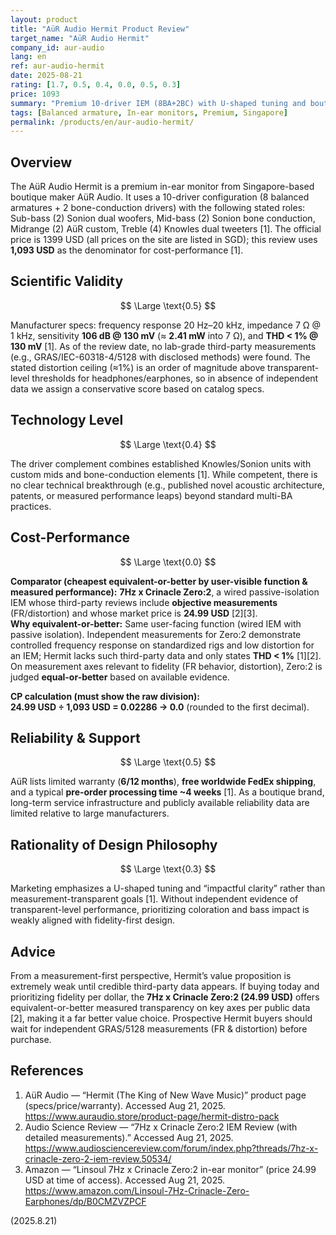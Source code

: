 ```yaml
---
layout: product
title: "AüR Audio Hermit Product Review"
target_name: "AüR Audio Hermit"
company_id: aur-audio
lang: en
ref: aur-audio-hermit
date: 2025-08-21
rating: [1.7, 0.5, 0.4, 0.0, 0.5, 0.3]
price: 1093
summary: "Premium 10-driver IEM (8BA+2BC) with U-shaped tuning and boutique build; third-party lab measurements are scarce; cost-performance is extremely weak against measurement-verified budget options"
tags: [Balanced armature, In-ear monitors, Premium, Singapore]
permalink: /products/en/aur-audio-hermit/
---
```

## Overview

The AüR Audio Hermit is a premium in-ear monitor from Singapore-based boutique maker AüR Audio. It uses a 10-driver configuration (8 balanced armatures + 2 bone-conduction drivers) with the following stated roles: Sub-bass (2) Sonion dual woofers, Mid-bass (2) Sonion bone conduction, Midrange (2) AüR custom, Treble (4) Knowles dual tweeters [1]. The official price is 1399 USD (all prices on the site are listed in SGD); this review uses **1,093 USD** as the denominator for cost-performance [1].

## Scientific Validity

$$ \Large \text{0.5} $$

Manufacturer specs: frequency response 20 Hz–20 kHz, impedance 7 Ω @ 1 kHz, sensitivity **106 dB @ 130 mV** (≈ **2.41 mW** into 7 Ω), and **THD < 1% @ 130 mV** [1]. As of the review date, no lab-grade third-party measurements (e.g., GRAS/IEC-60318-4/5128 with disclosed methods) were found. The stated distortion ceiling (≈1%) is an order of magnitude above transparent-level thresholds for headphones/earphones, so in absence of independent data we assign a conservative score based on catalog specs.

## Technology Level

$$ \Large \text{0.4} $$

The driver complement combines established Knowles/Sonion units with custom mids and bone-conduction elements [1]. While competent, there is no clear technical breakthrough (e.g., published novel acoustic architecture, patents, or measured performance leaps) beyond standard multi-BA practices.

## Cost-Performance

$$ \Large \text{0.0} $$

**Comparator (cheapest equivalent-or-better by user-visible function & measured performance):** **7Hz x Crinacle Zero:2**, a wired passive-isolation IEM whose third-party reviews include **objective measurements** (FR/distortion) and whose market price is **24.99 USD** [2][3].  
**Why equivalent-or-better:** Same user-facing function (wired IEM with passive isolation). Independent measurements for Zero:2 demonstrate controlled frequency response on standardized rigs and low distortion for an IEM; Hermit lacks such third-party data and only states **THD < 1%** [1][2]. On measurement axes relevant to fidelity (FR behavior, distortion), Zero:2 is judged **equal-or-better** based on available evidence.

**CP calculation (must show the raw division):**  
**24.99 USD ÷ 1,093 USD = 0.02286 → 0.0** (rounded to the first decimal).

## Reliability & Support

$$ \Large \text{0.5} $$

AüR lists limited warranty (**6/12 months**), **free worldwide FedEx shipping**, and a typical **pre-order processing time ~4 weeks** [1]. As a boutique brand, long-term service infrastructure and publicly available reliability data are limited relative to large manufacturers.

## Rationality of Design Philosophy

$$ \Large \text{0.3} $$

Marketing emphasizes a U-shaped tuning and “impactful clarity” rather than measurement-transparent goals [1]. Without independent evidence of transparent-level performance, prioritizing coloration and bass impact is weakly aligned with fidelity-first design.

## Advice

From a measurement-first perspective, Hermit’s value proposition is extremely weak until credible third-party data appears. If buying today and prioritizing fidelity per dollar, the **7Hz x Crinacle Zero:2 (24.99 USD)** offers equivalent-or-better measured transparency on key axes per public data [2], making it a far better value choice. Prospective Hermit buyers should wait for independent GRAS/5128 measurements (FR & distortion) before purchase.

## References

1. AüR Audio — “Hermit (The King of New Wave Music)” product page (specs/price/warranty). Accessed Aug 21, 2025. https://www.auraudio.store/product-page/hermit-distro-pack  
2. Audio Science Review — “7Hz x Crinacle Zero:2 IEM Review (with detailed measurements).” Accessed Aug 21, 2025. https://www.audiosciencereview.com/forum/index.php?threads/7hz-x-crinacle-zero-2-iem-review.50534/  
3. Amazon — “Linsoul 7Hz x Crinacle Zero:2 in-ear monitor” (price 24.99 USD at time of access). Accessed Aug 21, 2025. https://www.amazon.com/Linsoul-7Hz-Crinacle-Zero-Earphones/dp/B0CMZVZPCF  

(2025.8.21)

